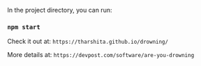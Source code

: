 

In the project directory, you can run:

### `npm start`

Check it out at:
`https://tharshita.github.io/drowning/`

More details at:
`https://devpost.com/software/are-you-drowning`

